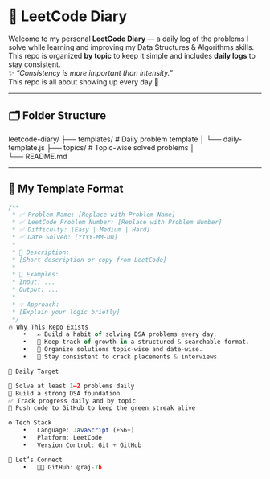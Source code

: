 # 🚀 LeetCode Diary

Welcome to my personal **LeetCode Diary** — a daily log of the problems I solve while learning and improving my Data Structures & Algorithms skills.  
This repo is organized **by topic** to keep it simple and includes **daily logs** to stay consistent.  
✨ _“Consistency is more important than intensity.”_  
This repo is all about showing up every day 🚀

---

## 🗂️ Folder Structure

leetcode-diary/
├── templates/ # Daily problem template
│ └── daily-template.js
├── topics/ # Topic-wise solved problems
│  
└── README.md

---

## 🧩 My Template Format

```js
/**
 * ✅ Problem Name: [Replace with Problem Name]
 * ✅ LeetCode Problem Number: [Replace with Problem Number]
 * ✅ Difficulty: [Easy | Medium | Hard]
 * ✅ Date Solved: [YYYY-MM-DD]
 *
 * 🧠 Description:
 * [Short description or copy from LeetCode]
 *
 * 🧪 Examples:
 * Input: ...
 * Output: ...
 *
 * 💡 Approach:
 * [Explain your logic briefly]
 */
🔥 Why This Repo Exists
	•	✍️ Build a habit of solving DSA problems every day.
	•	🧠 Keep track of growth in a structured & searchable format.
	•	📁 Organize solutions topic-wise and date-wise.
	•	💪 Stay consistent to crack placements & interviews.

📅 Daily Target

🏹 Solve at least 1–2 problems daily
🔁 Build a strong DSA foundation
✅ Track progress daily and by topic
🎯 Push code to GitHub to keep the green streak alive

⚙️ Tech Stack
	•	Language: JavaScript (ES6+)
	•	Platform: LeetCode
	•	Version Control: Git + GitHub

🙌 Let’s Connect
	•	👨‍💻 GitHub: @raj-7h

```
